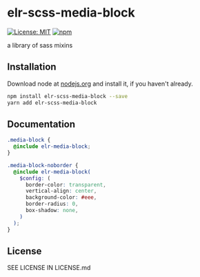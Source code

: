 # elr-scss-media-block

[![License: MIT](https://img.shields.io/badge/License-MIT-yellow.svg)](https://opensource.org/licenses/MIT)
[![npm](https://img.shields.io/npm/dm/elr-scss-media-block.svg?style=flat)](https://npmjs.com/package/elr-scss-media-block)

a library of sass mixins

## Installation

Download node at [nodejs.org](http://nodejs.org) and install it, if you haven't already.

```sh
npm install elr-scss-media-block --save
yarn add elr-scss-media-block
```

## Documentation

```scss
.media-block {
  @include elr-media-block;
}
```

```scss
.media-block-noborder {
  @include elr-media-block(
    $config: (
      border-color: transparent,
      vertical-align: center,
      background-color: #eee,
      border-radius: 0,
      box-shadow: none,
    )
  );
}
```

## License

SEE LICENSE IN LICENSE.md
